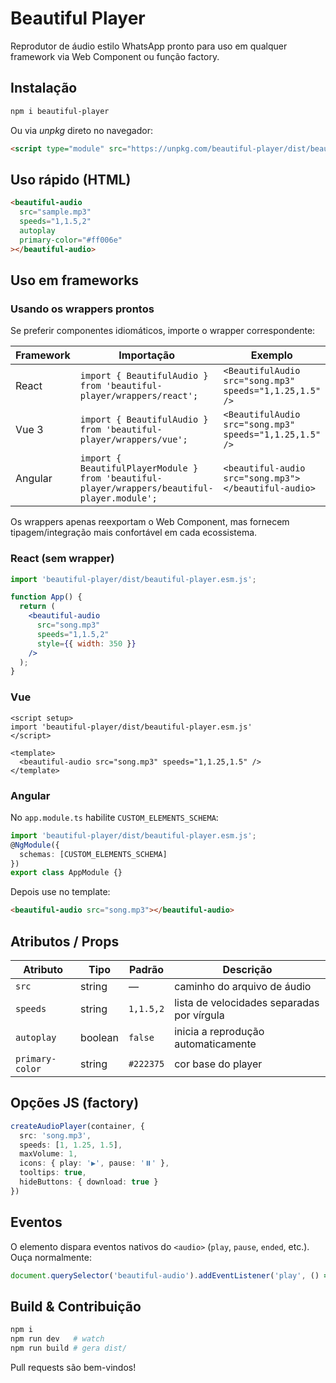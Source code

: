 # Beautiful Player

Reprodutor de áudio estilo WhatsApp pronto para uso em qualquer framework via Web Component ou função factory.

## Instalação

```bash
npm i beautiful-player
```

Ou via _unpkg_ direto no navegador:

```html
<script type="module" src="https://unpkg.com/beautiful-player/dist/beautiful-player.esm.js"></script>
```

## Uso rápido (HTML)

```html
<beautiful-audio
  src="sample.mp3"
  speeds="1,1.5,2"
  autoplay
  primary-color="#ff006e"
></beautiful-audio>
```

## Uso em frameworks

### Usando os wrappers prontos

Se preferir componentes idiomáticos, importe o wrapper correspondente:

| Framework | Importação | Exemplo |
|-----------|-----------|---------|
| React     | `import { BeautifulAudio } from 'beautiful-player/wrappers/react';` | `<BeautifulAudio src="song.mp3" speeds="1,1.25,1.5" />` |
| Vue 3     | `import { BeautifulAudio } from 'beautiful-player/wrappers/vue';` | `<BeautifulAudio src="song.mp3" speeds="1,1.25,1.5" />` |
| Angular   | `import { BeautifulPlayerModule } from 'beautiful-player/wrappers/beautiful-player.module';` | `<beautiful-audio src="song.mp3"></beautiful-audio>` |

Os wrappers apenas reexportam o Web Component, mas fornecem tipagem/integração mais confortável em cada ecossistema.

### React (sem wrapper)

```jsx
import 'beautiful-player/dist/beautiful-player.esm.js';

function App() {
  return (
    <beautiful-audio
      src="song.mp3"
      speeds="1,1.5,2"
      style={{ width: 350 }}
    />
  );
}
```

### Vue

```vue
<script setup>
import 'beautiful-player/dist/beautiful-player.esm.js'
</script>

<template>
  <beautiful-audio src="song.mp3" speeds="1,1.25,1.5" />
</template>
```

### Angular

No `app.module.ts` habilite `CUSTOM_ELEMENTS_SCHEMA`:

```ts
import 'beautiful-player/dist/beautiful-player.esm.js';
@NgModule({
  schemas: [CUSTOM_ELEMENTS_SCHEMA]
})
export class AppModule {}
```

Depois use no template:

```html
<beautiful-audio src="song.mp3"></beautiful-audio>
```

## Atributos / Props

| Atributo | Tipo | Padrão | Descrição |
|----------|------|--------|-----------|
| `src` | string | — | caminho do arquivo de áudio |
| `speeds` | string | `1,1.5,2` | lista de velocidades separadas por vírgula |
| `autoplay` | boolean | `false` | inicia a reprodução automaticamente |
| `primary-color` | string | `#222375` | cor base do player |

## Opções JS (factory)

```ts
createAudioPlayer(container, {
  src: 'song.mp3',
  speeds: [1, 1.25, 1.5],
  maxVolume: 1,
  icons: { play: '▶️', pause: '⏸️' },
  tooltips: true,
  hideButtons: { download: true }
})
```

## Eventos

O elemento dispara eventos nativos do `<audio>` (`play`, `pause`, `ended`, etc.). Ouça normalmente:

```js
document.querySelector('beautiful-audio').addEventListener('play', () => {})
```

## Build & Contribuição

```bash
npm i
npm run dev   # watch
npm run build # gera dist/
```

Pull requests são bem-vindos!
